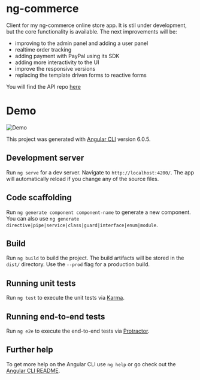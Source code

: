# ng-commerce

Client for my ng-commerce online store app. 
It is stil under development, but the core functionality is available. 
The next improvements will be: 

* improving to the admin panel and adding a user panel
* realtime order tracking
* adding payment with PayPal using its SDK
* adding more interactivity to the UI
* improve the responsive versions
* replacing the template driven forms to reactive forms

You will find the API repo    [here](https://github.com/aleksandarrusev/ng-commerce-server)


# Demo
![Demo](https://media.giphy.com/media/7Xv3bFlnBuKO2mYHxi/giphy.gif)


This project was generated with [Angular CLI](https://github.com/angular/angular-cli) version 6.0.5.

## Development server

Run `ng serve` for a dev server. Navigate to `http://localhost:4200/`. The app will automatically reload if you change any of the source files.

## Code scaffolding

Run `ng generate component component-name` to generate a new component. You can also use `ng generate directive|pipe|service|class|guard|interface|enum|module`.

## Build

Run `ng build` to build the project. The build artifacts will be stored in the `dist/` directory. Use the `--prod` flag for a production build.

## Running unit tests

Run `ng test` to execute the unit tests via [Karma](https://karma-runner.github.io).

## Running end-to-end tests

Run `ng e2e` to execute the end-to-end tests via [Protractor](http://www.protractortest.org/).

## Further help

To get more help on the Angular CLI use `ng help` or go check out the [Angular CLI README](https://github.com/angular/angular-cli/blob/master/README.md).
